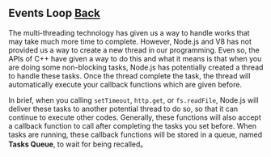 ## Events Loop [Back](./../JavaScript.md)

The multi-threading technology has given us a way to handle works that may take much more time to complete. However, Node.js and V8 has not provided us a way to create a new thread in our programming. Even so, the APIs of C++ have given a way to do this and what it means is that when you are doing some non-blocking tasks, Node.js has potentially created a thread to handle these tasks. Once the thread complete the task, the thread will automatically execute your callback functions which are given before.

In brief, when you calling `setTimeout`, `http.get`, or `fs.readFile`, Node.js will deliver these tasks to another potential thread to do so, so that it can continue to execute other codes. Generally, these functions will also accept a callback function to call after completing the tasks you set before. When tasks are running, these callback functions will be stored in a queue, named **Tasks Queue**, to wait for being recalled。
